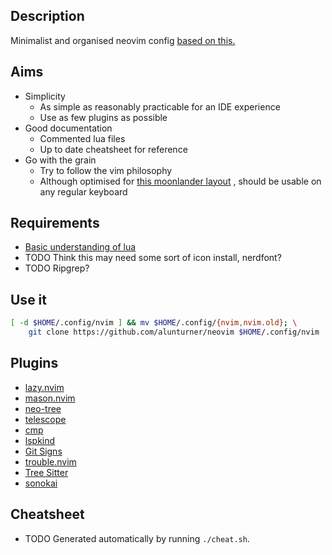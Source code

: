## Description
Minimalist and organised neovim config [based on this.](https://github.com/tokiory/neovim-boilerplate)

## Aims
- Simplicity
  - As simple as reasonably practicable for an IDE experience
  - Use as few plugins as possible
- Good documentation
  - Commented lua files
  - Up to date cheatsheet for reference
- Go with the grain
  - Try to follow the vim philosophy
  - Although optimised for [this moonlander layout](https://configure.zsa.io/moonlander/layouts/d7lan/latest/0)
, should be usable on any regular keyboard

## Requirements
- [Basic understanding of lua](https://learnxinyminutes.com/docs/lua/)
- TODO Think this may need some sort of icon install, nerdfont?
- TODO Ripgrep?

## Use it
```bash
[ -d $HOME/.config/nvim ] && mv $HOME/.config/{nvim,nvim.old}; \
    git clone https://github.com/alunturner/neovim $HOME/.config/nvim
```

## Plugins
- [lazy.nvim](https://github.com/folke/lazy.nvim)
- [mason.nvim](https://github.com/williamboman/mason.nvim)
- [neo-tree](https://github.com/nvim-tree/nvim-tree.lua)
- [telescope](https://github.com/nvim-telescope/telescope.nvim)
- [cmp](https://github.com/hrsh7th/nvim-cmp)
- [lspkind](https://github.com/onsails/lspkind.nvim)
- [Git Signs](https://github.com/lewis6991/gitsigns.nvim)
- [trouble.nvim](https://github.com/folke/trouble.nvim)
- [Tree Sitter](https://github.com/tree-sitter/tree-sitter)
- [sonokai](https://github.com/sainnhe/sonokai)

## Cheatsheet
- TODO Generated automatically by running `./cheat.sh`.
